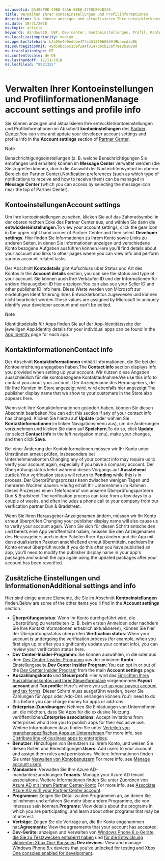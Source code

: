 ```yaml
---
ms.assetid: DA495F9D-49B8-45A6-BBE0-27F0C804D240
title: Verwalten Ihrer Kontoeinstellungen und Profilinformationen
description: Sie können anzeigen und aktualisieren Ihre entwicklerkontoeinstellungen und Profilinformationen im Abschnitt mit Kontoeinstellungen der Partner Center.
ms.date: 10/31/2018
ms.topic: article
keywords: Windows10, UWP, Dev Center, Kontoeinstellungen, Profil, Konto-Profil, Entwicklerkonto, Entwicklerkontoeinstellungen
ms.localizationpriority: medium
ms.openlocfilehash: b3a95e4e9eddbe47feb513f66856949baecdab8b
ms.sourcegitcommit: 49d58bc66c1c9f2a4f81473bcb25af79e2b1088d
ms.translationtype: MT
ms.contentlocale: de-DE
ms.lasthandoff: 12/11/2018
ms.locfileid: "8931325"
---
```

# <a name="manage-account-settings-and-profile-info"></a><span data-ttu-id="7ce5f-104">Verwalten Ihrer Kontoeinstellungen und Profilinformationen</span><span class="sxs-lookup"><span data-stu-id="7ce5f-104">Manage account settings and profile info</span></span>

<span data-ttu-id="7ce5f-105">Sie können anzeigen und aktualisieren Ihre entwicklerkontoeinstellungen und Profilinformationen im Abschnitt **kontoeinstellungen** des [Partner Center](https://partner.microsoft.com/dashboard).</span><span class="sxs-lookup"><span data-stu-id="7ce5f-105">You can view and update your developer account settings and profile info in the **Account settings** section of [Partner Center](https://partner.microsoft.com/dashboard).</span></span> 

> [!NOTE]
> <span data-ttu-id="7ce5f-106">Benachrichtigungseinstellungen (z. B. welche Benachrichtigungen Sie empfangen und erhalten) können im **Message Center** verwaltet werden (die Sie zugreifen können, durch die Auswahl der Nachrichtensymbol im oberen Bereich der Partner Center).</span><span class="sxs-lookup"><span data-stu-id="7ce5f-106">Notification preferences (such as which type of notifications to receive and how to receive them) can be managed in **Message Center** (which you can access by selecting the message icon near the top of Partner Center).</span></span>

## <a name="account-settings"></a><span data-ttu-id="7ce5f-107">Kontoeinstellungen</span><span class="sxs-lookup"><span data-stu-id="7ce5f-107">Account settings</span></span>

<span data-ttu-id="7ce5f-108">Um Ihre kontoeinstellungen zu sehen, klicken Sie auf das Zahnradsymbol in der oberen rechten Ecke des Partner Center aus, und wählen Sie dann die **entwicklereinstellungen**.</span><span class="sxs-lookup"><span data-stu-id="7ce5f-108">To view your account settings, click the gear icon in the upper right hand corner of Partner Center and then select **Developer settings**.</span></span> <span data-ttu-id="7ce5f-109">Hier finden Sie Informationen zu Ihrem Konto sowie Links zu anderen Seiten, in denen Sie Informationen anzeigen und verschiedene Konto bezogene Aufgaben ausführen können.</span><span class="sxs-lookup"><span data-stu-id="7ce5f-109">Here you'll find details about your account and links to other pages where you can view info and perform various account-related tasks.</span></span>

<span data-ttu-id="7ce5f-110">Der Abschnitt **Kontodetails** gibt Aufschluss über Status und Art des Kontos.</span><span class="sxs-lookup"><span data-stu-id="7ce5f-110">In the **Account details** section, you can see the status and type of your account.</span></span> <span data-ttu-id="7ce5f-111">Sie können auch Ihre Verkäufer-ID und der Informationen für andere Herausgeber-ID hier anzeigen.</span><span class="sxs-lookup"><span data-stu-id="7ce5f-111">You can also see your Seller ID and other publisher ID info here.</span></span> <span data-ttu-id="7ce5f-112">Diese Werte werden von Microsoft zur eindeutigen Identifizierung Ihres Entwicklerkontos zugewiesen und können nicht bearbeitet werden.</span><span class="sxs-lookup"><span data-stu-id="7ce5f-112">These values are assigned by Microsoft to uniquely identify your developer account and can't be edited.</span></span>

> [!NOTE]
> <span data-ttu-id="7ce5f-113">Identitätsdetails für Apps finden Sie auf der [App-Identitätsseite](view-app-identity-details.md) der jeweiligen App.</span><span class="sxs-lookup"><span data-stu-id="7ce5f-113">Identity details for your individual apps can be found in the [App identity](view-app-identity-details.md) page for each app.</span></span>

## <a name="contact-info"></a><span data-ttu-id="7ce5f-114">Kontaktinformationen</span><span class="sxs-lookup"><span data-stu-id="7ce5f-114">Contact info</span></span>

<span data-ttu-id="7ce5f-115">Der Abschnitt **Kontaktinformationen** enthält Informationen, die Sie bei der Kontoeinrichtung angegeben haben.</span><span class="sxs-lookup"><span data-stu-id="7ce5f-115">The **Contact info** section displays info you provided when setting up your account.</span></span> <span data-ttu-id="7ce5f-116">Wir nutzen diese Angaben ausschließlich für die kontobezogene Kontaktaufnahme.</span><span class="sxs-lookup"><span data-stu-id="7ce5f-116">We use this info to contact you about your account.</span></span> <span data-ttu-id="7ce5f-117">Der Anzeigename des Herausgebers, der für Ihre Kunden im Store angezeigt wird, wird ebenfalls hier angezeigt.</span><span class="sxs-lookup"><span data-stu-id="7ce5f-117">The publisher display name that we show to your customers in the Store also appears here.</span></span>

<span data-ttu-id="7ce5f-118">Wenn sich Ihre Kontaktinformationen geändert haben, können Sie diesen Abschnitt bearbeiten.</span><span class="sxs-lookup"><span data-stu-id="7ce5f-118">You can edit this section if any of your contact info has changed.</span></span> <span data-ttu-id="7ce5f-119">Klicken Sie hierzu auf **Update** (oder wählen Sie **Kontaktinformationen** im linken Navigationsmenü aus), um die Änderungen vorzunehmen und klicken Sie dann auf **Speichern**.</span><span class="sxs-lookup"><span data-stu-id="7ce5f-119">To do so, click **Update** (or select **Contact info** in the left navigation menu), make your changes, and then click **Save**.</span></span>

<span data-ttu-id="7ce5f-120">Bei einer Änderung der Kontoinformationen müssen wir Ihr Konto unter Umständen erneut prüfen, insbesondere bei Unternehmenskonten.</span><span class="sxs-lookup"><span data-stu-id="7ce5f-120">Changing any of your contact info may require us to verify your account again, especially if you have a company account.</span></span> <span data-ttu-id="7ce5f-121">Der Überprüfungsstatus kehrt während dieses Vorgangs auf **Ausstehend** zurück.</span><span class="sxs-lookup"><span data-stu-id="7ce5f-121">Your verification status will return to **Pending** while this is in process.</span></span> <span data-ttu-id="7ce5f-122">Der Überprüfungsprozess kann zwischen wenigen Tagen und mehreren Wochen dauern. Häufig erhält Ihr Unternehmen im Rahmen dieses Prozesses einen Telefonanruf von unseren Überprüfungspartnern Dun & Bradstreet.</span><span class="sxs-lookup"><span data-stu-id="7ce5f-122">The verification process can take from a few days to a couple of weeks, and often includes a phone call to your company from our verification partner Dun & Bradstreet.</span></span>

<span data-ttu-id="7ce5f-123">Wenn Sie Ihren Herausgeber-Anzeigenamen ändern, müssen wir Ihr Konto erneut überprüfen.</span><span class="sxs-lookup"><span data-stu-id="7ce5f-123">Changing your publisher display name will also cause us to verify your account again.</span></span> <span data-ttu-id="7ce5f-124">Wenn Sie sich für diesen Schritt entscheiden und bereits eine App veröffentlicht haben, müssen Sie den Anzeigenamen des Herausgebers auch in den Paketen Ihrer App ändern und die App mit den aktualisierten Paketen anschließend erneut übermitteln, nachdem Ihr Konto erneut überprüft wurde.</span><span class="sxs-lookup"><span data-stu-id="7ce5f-124">If you do this after you have published an app, you'll need to modify the publisher display name in your app's packages and submit the app again using the updated packages after your account has been reverified.</span></span>


## <a name="additional-settings-and-info"></a><span data-ttu-id="7ce5f-125">Zusätzliche Einstellungen und Informationen</span><span class="sxs-lookup"><span data-stu-id="7ce5f-125">Additional settings and info</span></span>

<span data-ttu-id="7ce5f-126">Hier sind einige andere Elemente, die Sie im Abschnitt **Kontoeinstellungen** finden.</span><span class="sxs-lookup"><span data-stu-id="7ce5f-126">Below are some of the other items you'll find in the **Account settings** section.</span></span>

- <span data-ttu-id="7ce5f-127">**Überprüfungsstatus**: Wenn Ihr Konto durchgeführt wird, die Überprüfung zu verarbeiten (z. B. beim ersten Anmelden oder nachdem Sie Ihre Kontaktinformationen erheblich aktualisieren), können Sie hier der Überprüfungsstatus überprüfen.</span><span class="sxs-lookup"><span data-stu-id="7ce5f-127">**Verification status**: When your account is undergoing the verification process (for example, when you first sign up or after you significantly update your contact info), you can review your verification status here.</span></span>
- <span data-ttu-id="7ce5f-128">**Dev Center-Insider-Programm**: Sie können auswählen, in die oder aus dem [Dev Center-Insider-Programm](dev-center-insider-program.md) aus der primären **Konto** -Einstellungsseite.</span><span class="sxs-lookup"><span data-stu-id="7ce5f-128">**Dev Center Insider Program**: You can opt in or out of the [Dev Center Insider Program](dev-center-insider-program.md) from the main **Account settings** page.</span></span>
- <span data-ttu-id="7ce5f-129">**Auszahlungskonto** und **Steuerprofil**: Hier wird das [Einrichten Ihres Auszahlungskontos und Ihrer Steuerformulare](setting-up-your-payout-account-and-tax-forms.md) vorgenommen.</span><span class="sxs-lookup"><span data-stu-id="7ce5f-129">**Payout account** and **Tax profile**: Here's where you [set up your payout account and tax forms](setting-up-your-payout-account-and-tax-forms.md).</span></span> <span data-ttu-id="7ce5f-130">Dieser Schritt muss ausgeführt werden, bevor Sie Zahlungen für Apps oder Add-Ons verlangen können.</span><span class="sxs-lookup"><span data-stu-id="7ce5f-130">You'll need to do this before you can charge money for apps or add-ons.</span></span>
- <span data-ttu-id="7ce5f-131">**Enterprise-Zuordnungen**: Nehmen Sie Einladungen von Unternehmen an, die möchten, dass Sie Apps für die exklusive Nutzung veröffentlichen.</span><span class="sxs-lookup"><span data-stu-id="7ce5f-131">**Enterprise associations**: Accept invitations from enterprises who'd like you to publish apps for their exclusive use.</span></span> <span data-ttu-id="7ce5f-132">Weitere Informationen dazu finden Sie unter [Verteilen von branchenspezifischen Apps an Unternehmen](distribute-lob-apps-to-enterprises.md).</span><span class="sxs-lookup"><span data-stu-id="7ce5f-132">For more info, see [Distribute line-of-business apps to enterprises](distribute-lob-apps-to-enterprises.md).</span></span>
- <span data-ttu-id="7ce5f-133">**Benutzer**: Hinzufügen von Benutzern zu Ihrem Konto, und weisen Sie diesen Rollen und Berechtigungen.</span><span class="sxs-lookup"><span data-stu-id="7ce5f-133">**Users**: Add users to your account and assign them roles and permissions.</span></span> <span data-ttu-id="7ce5f-134">Weitere Informationen finden Sie unter [Verwalten von Kontobenutzern](manage-account-users.md).</span><span class="sxs-lookup"><span data-stu-id="7ce5f-134">For more info, see [Manage account users](manage-account-users.md).</span></span>
- <span data-ttu-id="7ce5f-135">**Mandanten**: Verwalten Sie Ihre Azure AD-mandantenzuordnungen.</span><span class="sxs-lookup"><span data-stu-id="7ce5f-135">**Tenants**: Manage your Azure AD tenant associations.</span></span> <span data-ttu-id="7ce5f-136">Weitere Informationen finden Sie unter [Zuordnen von Azure AD mit Ihrem Partner Center-Konto](associate-azure-ad-with-dev-center.md).</span><span class="sxs-lookup"><span data-stu-id="7ce5f-136">For more info, see [Associate Azure AD with your Partner Center account](associate-azure-ad-with-dev-center.md).</span></span>
- <span data-ttu-id="7ce5f-137">**Programme**: Zeigen Sie Detail zu den Programmen an, an denen Sie teilnehmen und erfahren Sie mehr über andere Programme, die von Interesse sein könnten.</span><span class="sxs-lookup"><span data-stu-id="7ce5f-137">**Programs**: View details about the programs in which you are participating, and learn about other programs that may be of interest.</span></span>
- <span data-ttu-id="7ce5f-138">**Verträge**: Zeigen Sie die Verträge an, die Ihr Konto angenommen hat.</span><span class="sxs-lookup"><span data-stu-id="7ce5f-138">**Agreements**: View the agreements that your account has accepted.</span></span>
- <span data-ttu-id="7ce5f-139">**Dev-Geräte**: anzeigen und Verwalten von [Windows Phone 8.x-Geräte, die Sie zu Testzwecken entsperrt haben](http://go.microsoft.com/fwlink/p/?LinkId=533897) und [für die Entwicklung aktivierten Xbox One-Konsolen](../xbox-apps/devkit-activation.md).</span><span class="sxs-lookup"><span data-stu-id="7ce5f-139">**Dev devices**: View and manage [Windows Phone 8.x devices that you've unlocked for testing](http://go.microsoft.com/fwlink/p/?LinkId=533897) and [Xbox One consoles enabled for development](../xbox-apps/devkit-activation.md).</span></span> 



